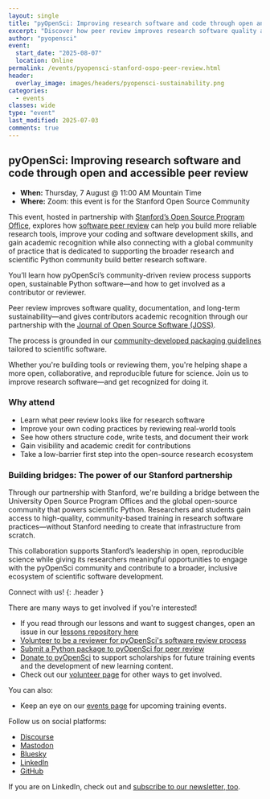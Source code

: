 ```yaml
---
layout: single
title: "pyOpenSci: Improving research software and code through open and accessible peer review"
excerpt: "Discover how peer review improves research software quality and reproducibility. Hosted for the community within Stanford’s Open Source Program Office, this deep dive introduces pyOpenSci’s review process and ways for researchers to get involved and grow their open source and leadership skills through participating in software peer review."
author: "pyopensci"
event:
  start_date: "2025-08-07"
  location: Online
permalink: /events/pyopensci-stanford-ospo-peer-review.html
header:
  overlay_image: images/headers/pyopensci-sustainability.png
categories:
  - events
classes: wide
type: "event"
last_modified: 2025-07-03
comments: true
---
```


## pyOpenSci: Improving research software and code through open and accessible peer review

* **When:** Thursday, 7 August @ 11:00 AM Mountain Time
* **Where:** Zoom: this event is for the Stanford Open Source Community

This event, hosted in partnership with [Stanford’s Open Source Program
Office](https://opensource.stanford.edu/), explores how [software peer review](https://www.pyopensci.org/about-peer-review/index.html) can help you build more reliable research tools, improve your coding and software development skills, and gain academic recognition while also connecting with a global community of practice that is dedicated to supporting the broader research and scientific Python community build better research software.

You’ll learn how pyOpenSci’s community-driven review
process supports open, sustainable Python software—and how to get
involved as a contributor or reviewer.

Peer review improves software quality, documentation, and long-term
sustainability—and gives contributors academic recognition through our
partnership with the [Journal of Open Source Software (JOSS)](
https://www.pyopensci.org/software-peer-review/partners/joss.html).

The process is grounded in our [community-developed packaging
guidelines](https://www.pyopensci.org/python-package-guide/index.html)
tailored to scientific software.

Whether you're building tools or reviewing them, you're helping shape a
more open, collaborative, and reproducible future for science. Join us
to improve research software—and get recognized for doing it.

### Why attend

- <i class="fa-solid fa-magnifying-glass-chart"></i> Learn what peer review
  looks like for research software
- <i class="fa-solid fa-code"></i> Improve your own coding practices by reviewing
  real-world tools
- <i class="fa-solid fa-diagram-project"></i> See how others structure code, write
  tests, and document their work
- <i class="fa-solid fa-award"></i> Gain visibility and academic credit for
  contributions
- <i class="fa-solid fa-right-to-bracket"></i> Take a low-barrier first step into the
  open-source research ecosystem


### Building bridges: The power of our Stanford partnership

Through our partnership with Stanford, we're building a bridge between
the University Open Source Program Offices and the global open-source community that powers scientific
Python. Researchers and students gain access to high-quality, community-based
training in research software practices—without Stanford needing to create
that infrastructure from scratch.

This collaboration supports Stanford’s leadership in open, reproducible
science while giving its researchers meaningful opportunities to engage with
the pyOpenSci community and contribute to a broader, inclusive ecosystem of
scientific software development.

<div class="notice" markdown="1">

<i class="fa-solid fa-users-line"></i> Connect with us!
{: .header }

There are many ways to get involved if you're interested!

* If you read through our lessons and want to suggest changes, open an issue in our [lessons repository here](https://github.com/pyOpenSci/lessons)
* [Volunteer to be a reviewer for pyOpenSci's software review process](https://forms.gle/GHfxvmS47nQFDcBM6)
* [Submit a Python package to pyOpenSci for peer review](https://www.pyopensci.org/software-peer-review/how-to/author-guide.html#submit-your-package-for-peer-review)
* [Donate to pyOpenSci](https://give.communityin.org/pyopensci_2024) to support scholarships for future training events and the development of new learning content.
* Check out our [volunteer page](/volunteer.html) for other ways to get involved.

You can also:

* Keep an eye on our [events page](/events.html) for upcoming training events.

Follow us on social platforms:

* [<i class="fa-brands fa-discourse" style="color:#81c0aa;"></i> Discourse](https://pyopensci.discourse.group/)
* [<i class="fa-brands fa-mastodon" style="color:#81c0aa;"></i> Mastodon](https://fosstodon.org/@pyopensci)
* [<i class="fa-solid fa-cloud" style="color:#81c0aa;"></i> Bluesky](https://bsky.app/profile/pyopensci.org)
* [<i class="fa-brands fa-linkedin" style="color:#81c0aa;"></i> LinkedIn](https://www.linkedin.com/company/pyopensci)
* [<i class="fa-brands fa-github" style="color:#81c0aa;"></i> GitHub](https://github.com/pyOpenSci)

If you are on LinkedIn, check out and [subscribe to our newsletter, too](https://www.linkedin.com/newsletters/7179551305344933888/?displayConfirmation=true).

</div>
